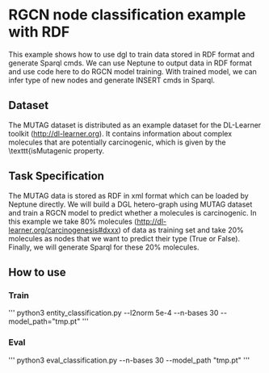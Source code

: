 # RGCN node classification example with RDF

This example shows how to use dgl to train data stored in RDF format and generate Sparql cmds. We can use Neptune to output data in RDF format and use code here to do RGCN model training. With trained model, we can infer type of new nodes and generate INSERT cmds in Sparql.

## Dataset
The MUTAG dataset is distributed as an example dataset for the DL-Learner toolkit (http://dl-learner.org). It contains information about complex molecules that are potentially carcinogenic, which is given by the \texttt{isMutagenic property.

## Task Specification
The MUTAG data is stored as RDF in xml format which can be loaded by Neptune directly. We will build a DGL hetero-graph using MUTAG dataset and train a RGCN model to predict whether a molecules is carcinogenic. In this example we take 80% molecules (<http://dl-learner.org/carcinogenesis#dxxx>) of data as training set and take 20% molecules as nodes that we want to predict their type (True or False). Finally, we will generate Sparql for these 20% molecules.

## How to use
### Train
'''
python3 entity_classification.py --l2norm 5e-4 --n-bases 30 --model_path="tmp.pt"
'''

### Eval
'''
python3 eval_classification.py --n-bases 30 --model_path "tmp.pt"
'''
